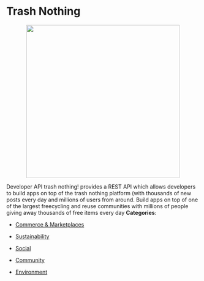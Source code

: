 # Trash Nothing

<p align="center">
    <img width="400" src="https://raw.githubusercontent.com/awesome-apis/awesome-apis/apis/trash-nothing/logo_256x256.png" />
</p>


Developer API trash nothing! provides a REST API which allows developers to build apps on top of the trash nothing platform (with thousands of new posts every day and millions of users from around. Build apps on top of one of the largest freecycling and reuse communities with millions of people giving away thousands of free items every day
**Categories**:

- [Commerce & Marketplaces](https://github/awesome-apis/awesome-apis#commerce-and-marketplaces)

- [Sustainability](https://github/awesome-apis/awesome-apis#sustainability)

- [Social](https://github/awesome-apis/awesome-apis#social)

- [Community](https://github/awesome-apis/awesome-apis#community)

- [Environment](https://github/awesome-apis/awesome-apis#environment)



